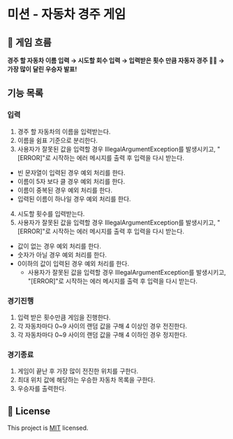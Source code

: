 # 미션 - 자동차 경주 게임
## 🚀 게임 흐름
**경주 할 자동차 이름 입력 → 시도할 회수 입력 → 입력받은 횟수 만큼 자동자 경주 🚗🏃 → 가장 많이 달린 우승자 발표!**

## 기능 목록
### 입력
1. 경주 할 자동차의 이름을 입력받는다.
2. 이름을 쉼표 기준으로 분리한다.
3. 사용자가 잘못된 값을 입력할 경우 IllegalArgumentException를 발생시키고, "[ERROR]"로 시작하는 에러 메시지를 출력 후 입력을 다시 받는다.
  - 빈 문자열이 입력된 경우 예외 처리를 한다.
  - 이름이 5자 보다 클 경우 예외 처리를 한다.
  - 이름이 중복된 경우 예외 처리를 한다.
  - 입력된 이름이 하나일 경우 예외 처리를 한다.
4. 시도할 횟수를 입력받는다.
5. 사용자가 잘못된 값을 입력할 경우 IllegalArgumentException를 발생시키고, "[ERROR]"로 시작하는 에러 메시지를 출력 후 입력을 다시 받는다.
  - 값이 없는 경우 예외 처리를 한다.
  - 숫자가 아닐 경우 예외 처리를 한다.
  - 0이하의 값이 입력된 경우 예외 처리를 한다.
    - 사용자가 잘못된 값을 입력할 경우 IllegalArgumentException를 발생시키고, "[ERROR]"로 시작하는 에러 메시지를 출력 후 입력을 다시 받는다.
### 경기진행
1. 입력 받은 횟수만큼 게임을 진행한다.
2. 각 자동차마다 0~9 사이의 랜덤 값을 구해 4 이상인 경우 전진한다.
3. 각 자동차마다 0~9 사이의 랜덤 값을 구해 4 이하인 경우 정지한다.
### 경기종료
1. 게임이 끝난 후 가장 많이 전진한 위치를 구한다.
2. 최대 위치 값에 해당하는 우승한 자동차 목록을 구한다.
3. 우승자를 출력한다.



## 📝 License

This project is [MIT](https://github.com/woowacourse/java-racingcar-precourse/blob/master/LICENSE) licensed.

